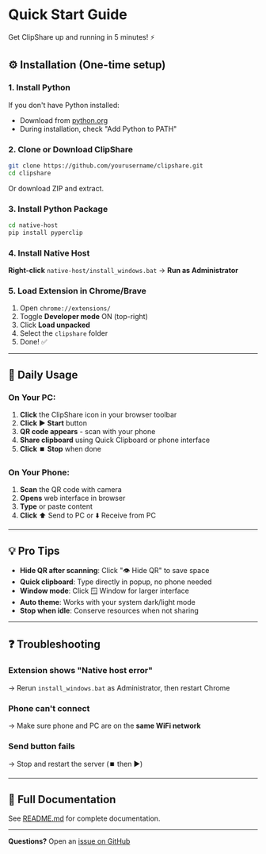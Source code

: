 # Quick Start Guide

Get ClipShare up and running in 5 minutes! ⚡

## ⚙️ Installation (One-time setup)

### 1. Install Python
If you don't have Python installed:
- Download from [python.org](https://www.python.org/downloads/)
- During installation, check "Add Python to PATH"

### 2. Clone or Download ClipShare
```bash
git clone https://github.com/yourusername/clipshare.git
cd clipshare
```

Or download ZIP and extract.

### 3. Install Python Package
```bash
cd native-host
pip install pyperclip
```

### 4. Install Native Host
**Right-click** `native-host/install_windows.bat` → **Run as Administrator**

### 5. Load Extension in Chrome/Brave
1. Open `chrome://extensions/`
2. Toggle **Developer mode** ON (top-right)
3. Click **Load unpacked**
4. Select the `clipshare` folder
5. Done! ✅

---

## 🚀 Daily Usage

### On Your PC:

1. **Click** the ClipShare icon in your browser toolbar
2. **Click** ▶️ **Start** button
3. **QR code appears** - scan with your phone
4. **Share clipboard** using Quick Clipboard or phone interface
5. **Click** ⏹️ **Stop** when done

### On Your Phone:

1. **Scan** the QR code with camera
2. **Opens** web interface in browser
3. **Type** or paste content
4. **Click** ⬆️ Send to PC or ⬇️ Receive from PC

---

## 💡 Pro Tips

- **Hide QR after scanning**: Click "👁️ Hide QR" to save space
- **Quick clipboard**: Type directly in popup, no phone needed
- **Window mode**: Click 🪟 Window for larger interface
- **Auto theme**: Works with your system dark/light mode
- **Stop when idle**: Conserve resources when not sharing

---

## ❓ Troubleshooting

### Extension shows "Native host error"
→ Rerun `install_windows.bat` as Administrator, then restart Chrome

### Phone can't connect
→ Make sure phone and PC are on the **same WiFi network**

### Send button fails
→ Stop and restart the server (⏹️ then ▶️)

---

## 📖 Full Documentation

See [README.md](README.md) for complete documentation.

---

**Questions?** Open an [issue on GitHub](https://github.com/yourusername/clipshare/issues)
